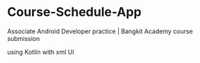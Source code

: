 # Course-Schedule-App
Associate Android Developer practice | Bangkit Academy course submission 

using Kotlin with xml UI 
